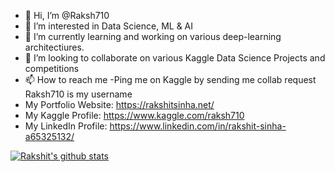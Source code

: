 - 👋 Hi, I’m @Raksh710
- 👀 I’m interested in Data Science, ML & AI
- 🌱 I’m currently learning and working on various deep-learning architectiures.
- 💞️ I’m looking to collaborate on various Kaggle Data Science Projects and competitions
- 📫 How to reach me -Ping me on Kaggle by sending me collab request Raksh710 is my username
- My Portfolio Website: https://rakshitsinha.net/
- My Kaggle Profile: https://www.kaggle.com/raksh710
- My LinkedIn Profile: https://www.linkedin.com/in/rakshit-sinha-a65325132/
<!---
Raksh710/Raksh710 is a ✨ special ✨ repository because its `README.md` (this file) appears on your GitHub profile.
You can click the Preview link to take a look at your changes.
--->
[![Rakshit's github stats](https://github-readme-stats.vercel.app/api?username=Raksh710)](https://github.com/Raksh710/github-readme-stats)
